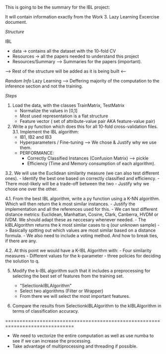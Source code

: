 This is going to be the summary for the IBL project: 

It will contain information exactly from the Work 3. Lazy Learning Excercise document. 

*Structure* 

IBL
- data -> contains all the dataset with the 10-fold CV 
- Resources -> all the papers needed to understand this project
- Resources/Summary --> Summaries for the papers (important). 

--> Rest of the structure will be added as it is being built <-- 


*Random Info* 
Lazy Learning --> Deffering majority of the computation to the inference section and not the training. 


*Steps*
1. Load the data, with the classes TrainMatrix, TestMatrix
	- Normalize the values in [0,1]
	- Most used representation is a flat structure 
	- Feature vector ( set of attribute-value pair AKA feature-value pair)
2. Write a py function which does this for all 10-fold cross-validation files.
3.1. Implement the IBL algorithm: 
	- IB1, IB2 and IB3
	- Hyperparameters / Fine-tuning --> We chose & Justify why we use them. 
	- PERFORMANCE: 
		- Correctly Classified Instances (Confusion Matrix) --> pickle
		- Efficiency (Time and Memory consumption of each algorithm). 

3.2. We will use the Euclidean similarity measure (we can also test different ones). 
	- Identify the best one based on correctly classified and efficiency. 
	- There most-likely will be a trade-off between the two 
	- Justify why we chose one over the other. 

4.1. From the best IBL algorithm, write a py function using a K-NN algorithm. Which will then return the k most similar instances. 
	- Justify the implementation and all the references used for this. 
	- We can test different distance metrics: Euclidean, Manhattan, Cosine, Clark, Canberra, HVDM or IVDM. We should adapt these as neccesary whenever needed. 
	- The kIBLAlgorithm returns the k most similar cases to q (our unknown sample)
	-> Basically spitting out which values are most similar based on a distance formula. 
	- We also need to include a voting method. And how to break ties, if there are any. 

4.2. At this point we would have a K-IBL Algorithm with: 
	- Four similarity measures 
	- Different values for the k-parameter 
	- three policies for deciding the solution to q. 

5. Modify the k-IBL algorithm such that it includes a preprocessing for selecting the best set of features from the training set. 
	- "SelectionkIBLAlgorithm"
	- Select two algorithms (Filter or Wrapper)	
	- From there we will select the most important features. 

6. Compare the results from SelectionkIBLAlgorithm to the kIBLAlgorithm in terms of classification accuracy. 

==============================================================================

- We need to vectorize the entire computation as well as use numba to see if we can increase the processing. 
- Take advantage of multiprocessing and threading if possible. 

